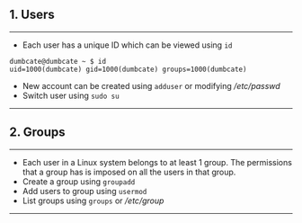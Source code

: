 ## 1. Users
***
- Each user has a unique ID which can be viewed using `id`
```
dumbcate@dumbcate ~ $ id
uid=1000(dumbcate) gid=1000(dumbcate) groups=1000(dumbcate)
```

- New account can be created using `adduser` or modifying */etc/passwd*
- Switch user using `sudo su`

***

## 2. Groups
***
- Each user in a Linux system belongs to at least 1 group. The permissions that a group has is imposed on all the users in that group.
- Create a group using `groupadd`
- Add users to group using `usermod`
- List groups using `groups` or */etc/group*

***